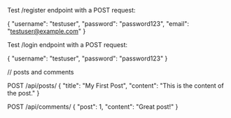 Test /register endpoint with a POST request:

{
    "username": "testuser",
    "password": "password123",
    "email": "testuser@example.com"
}

Test /login endpoint with a POST request:

{
    "username": "testuser",
    "password": "password123"
}


// posts and comments 

POST /api/posts/
{
    "title": "My First Post",
    "content": "This is the content of the post."
}

POST /api/comments/
{
    "post": 1,
    "content": "Great post!"
}

